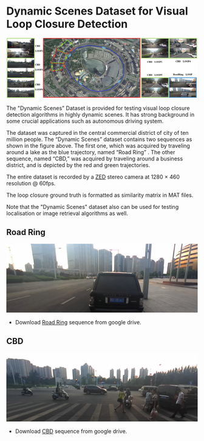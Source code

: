 # Dynamic Scenes Dataset for Visual Loop Closure Detection

![image](https://github.com/HaoshengChen/Dynamic-Scenes/blob/master/pics/DynamicScenes.png)

The "Dynamic Scenes" Dataset is provided for testing visual loop closure detection algorithms in highly dynamic scenes. It has strong background in some crucial applications such as autonomous driving system.

The dataset was captured in the central commercial district of city of ten million people. The “Dynamic Scenes” dataset contains two sequences as shown in the figure above. The first one, which was acquired by traveling around a lake as the blue trajectory, named “Road Ring” . The other sequence, named “CBD,” was acquired by traveling around a business district, and is depicted by the red and green trajectories.

The entire dataset is recorded by a [ZED](https://github.com/stereolabs) stereo camera at 1280 × 460 resolution @ 60fps.

The loop closure ground truth is formatted as similarity matrix in MAT files.

Note that the "Dynamic Scenes" dataset also can be used for testing localisation or image retrieval algorithms as well.

## Road Ring

![image](https://github.com/HaoshengChen/Dynamic-Scenes/blob/master/pics/0006412.png)

* Download [Road Ring](https://drive.google.com/open?id=19ixy0msqR6z2BgnNo4XGeUH4ngYJMLq8) sequence from google drive. 

## CBD

![image](https://github.com/HaoshengChen/Dynamic-Scenes/blob/master/pics/0006395.png)

* Download [CBD](https://drive.google.com/open?id=1uN85OZjUY4azK51j0QfUIGHc27yOFwuW) sequence from google drive. 
